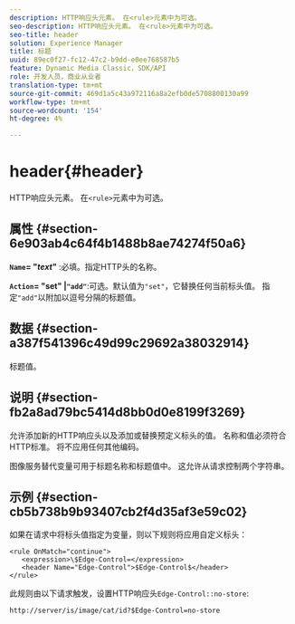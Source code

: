 ```yaml
---
description: HTTP响应头元素。 在<rule>元素中为可选。
seo-description: HTTP响应头元素。 在<rule>元素中为可选。
seo-title: header
solution: Experience Manager
title: 标题
uuid: 89ec0f27-fc12-47c2-b9dd-e0ee768587b5
feature: Dynamic Media Classic，SDK/API
role: 开发人员，商业从业者
translation-type: tm+mt
source-git-commit: 469d1a5c43a972116a8a2efb0de5708800130a99
workflow-type: tm+mt
source-wordcount: '154'
ht-degree: 4%

---
```



# header{#header}

HTTP响应头元素。 在`<rule>`元素中为可选。

## 属性 {#section-6e903ab4c64f4b1488b8ae74274f50a6}

**`Name`= &quot;*text*&quot;** :必填。指定HTTP头的名称。

**`Action`= &quot;set&quot; |`"add"`**:可选。默认值为`"set"`，它替换任何当前标头值。 指定`"add"`以附加以逗号分隔的标题值。

## 数据 {#section-a387f541396c49d99c29692a38032914}

标题值。

## 说明 {#section-fb2a8ad79bc5414d8bb0d0e8199f3269}

允许添加新的HTTP响应头以及添加或替换预定义标头的值。 名称和值必须符合HTTP标准。 将不应用任何其他编码。

图像服务替代变量可用于标题名称和标题值中。 这允许从请求控制两个字符串。

## 示例 {#section-cb5b738b9b93407cb2f4d35af3e59c02}

如果在请求中将标头值指定为变量，则以下规则将应用自定义标头：

```
<rule OnMatch="continue">
   <expression>\$Edge-Control=</expression>
   <header Name="Edge-Control">$Edge-Control$</header>
</rule>
```

此规则由以下请求触发，设置HTTP响应头`Edge-Control::no-store`:

`http://server/is/image/cat/id?$Edge-Control=no-store`
